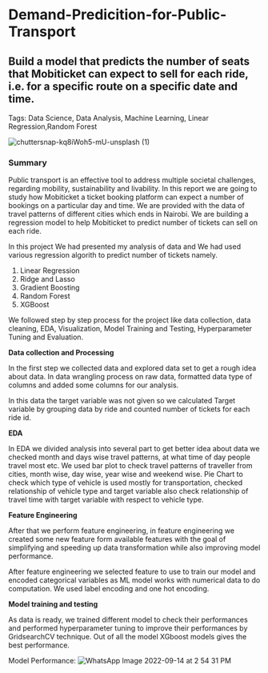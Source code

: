 # **Demand-Predicition-for-Public-Transport**
## **Build a model that predicts the number of seats that Mobiticket can expect to sell for each ride, i.e. for a specific route on a specific date and time.**

Tags: Data Science, Data Analysis, Machine Learning, Linear Regression,Random Forest

![chuttersnap-kq8iWoh5-mU-unsplash (1)](https://user-images.githubusercontent.com/71922973/190112251-a2ff11a8-cb04-464c-9ead-196bb5a6c27a.jpg)

### **Summary**

Public transport is an effective tool to address multiple societal challenges, regarding mobility, sustainability and livability. In this report we are going to study how Mobiticket a ticket booking platform can expect a number of bookings on a particular day and time.
We are provided with the data of travel patterns of different cities which ends in Nairobi. We are building a regression model to help Mobiticket to predict number of tickets can sell on each ride.

In this project We had presented my analysis of data and  We had used various regression algorith to predict number of tickets namely.

1. Linear Regression
2. Ridge and Lasso
3. Gradient Boosting
4. Random Forest
5. XGBoost

We followed step by step process for the project like data collection, data cleaning, EDA, Visualization, Model Training and Testing, Hyperparameter Tuning and Evaluation.

**Data collection and Processing**

In the first step we collected data and explored data set to get a rough idea about data. In data wrangling process on raw data, formatted data type of columns and added some columns for our analysis. 

In this data the target variable was not given so we calculated Target variable by grouping data by ride and counted number of tickets for each ride id.

**EDA**

In EDA we divided analysis into several part to get better idea about data we checked month and days wise travel patterns, at what time of day people travel most etc. We used bar plot to check travel patterns of traveller from cities, month wise, day wise, year wise and weekend wise. Pie Chart to check which type of vehicle is used mostly for transportation, checked relationship of vehicle type and target variable also check relationship of travel time with target variable with respect to vehicle type.

**Feature Engineering**

After that we perform feature engineering, in feature engineering we created some new feature form available features with the goal of simplifying and speeding up data transformation while also improving model performance.

After feature engineering we selected feature to use to train our model and encoded categorical variables as ML model works with numerical data to do computation. We used label encoding and one hot encoding.

**Model training and testing**

As data is ready, we trained different model to check their performances and performed hyperparameter tuning to improve their performances by GridsearchCV technique. Out of all the model XGboost models gives the best performance.

Model Performance:
![WhatsApp Image 2022-09-14 at 2 54 31 PM](https://user-images.githubusercontent.com/71922973/190116300-4f22a350-f6a4-4d10-bf87-353d3a4c915d.jpeg)



